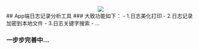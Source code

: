 <div align=center><img src="https://ww1.sinaimg.cn/large/a4f053ably1h1ingtm8rzj20e80e8wgo.jpg"></div>
## App端日志记录分析工具
### 大致功能如下：
- 1.日志美化打印
- 2.日志记录加密到本地文件
- 3.日志关键字搜索
- …

### 一步步完善中...